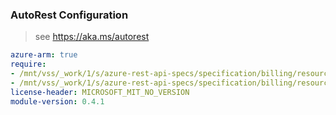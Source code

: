 ### AutoRest Configuration

> see https://aka.ms/autorest

``` yaml
azure-arm: true
require:
- /mnt/vss/_work/1/s/azure-rest-api-specs/specification/billing/resource-manager/readme.md
- /mnt/vss/_work/1/s/azure-rest-api-specs/specification/billing/resource-manager/readme.go.md
license-header: MICROSOFT_MIT_NO_VERSION
module-version: 0.4.1
```